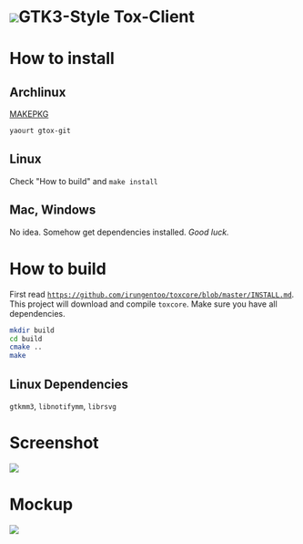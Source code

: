 <h1><img src="https://rawgit.com/KoKuToru/gTox/master/Icons/icon_128.svg">GTK3-Style Tox-Client</h1>

How to install
============
Archlinux
------------
<a href="https://aur.archlinux.org/packages/gtox-git/">MAKEPKG</a>
```bash
yaourt gtox-git
```
Linux
------------
Check "How to build" and `make install`

Mac, Windows
------------
No idea. Somehow get dependencies installed.
*Good luck.*

How to build
============
First read <a href="https://github.com/irungentoo/toxcore/blob/master/INSTALL.md">`https://github.com/irungentoo/toxcore/blob/master/INSTALL.md`</a>.<br />
This project will download and compile `toxcore`.
Make sure you have all dependencies.

```bash
mkdir build
cd build
cmake ..
make
```

Linux Dependencies
-----------
`gtkmm3`, `libnotifymm`, `librsvg`

Screenshot
============
<img src="https://rawgit.com/KoKuToru/gTox/master/20141012.png">

Mockup
============
<img src="https://rawgit.com/KoKuToru/gTox/master/mockup.svg">

